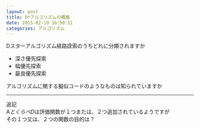 ```yaml
---
layout: post
title: D*アルゴリズムの概略
date: 2015-02-19 16:50:11
categories: アルゴリズム
---
```

<p>Dスターアルゴリズム経路詮索のうちどれに分類されますか</p>

<ul>
<li>深さ優先探索</li>
<li>幅優先探索</li>
<li>最良優先探索</li>
</ul>

<p>アルゴリズムに関する擬似コードのようなものは知られていますか</p>

<hr>

<p>追記<br>
A<em>とくらべD</em>は評価関数が１つまたは、２つ追加されているようですが<br>
その１つ又は、２つの関数の目的は？</p>
